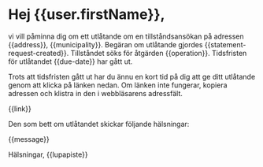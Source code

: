 # Hej {{user.firstName}},

vi vill p&aring;minna dig om ett utl&aring;tande om en tillst&aring;ndsans&ouml;kan p&aring; adressen {{address}}, {{municipality}}. Beg&auml;ran om utl&aring;tande gjordes {{statement-request-created}}. Tillst&aring;ndet s&ouml;ks f&ouml;r &aring;tg&auml;rden {{operation}}. Tidsfristen f&ouml;r utl&aring;tandet {{due-date}} har g&aring;tt ut.

Trots att tidsfristen g&aring;tt ut har du &auml;nnu en kort tid p&aring; dig att ge ditt utl&aring;tande genom att klicka p&aring; l&auml;nken nedan. Om l&auml;nken inte fungerar, kopiera adressen och klistra in den i webbl&auml;sarens adressf&auml;lt.

{{link}}

Den som bett om utl&aring;tandet skickar f&ouml;ljande h&auml;lsningar:

{{message}}

H&auml;lsningar,
{{lupapiste}}